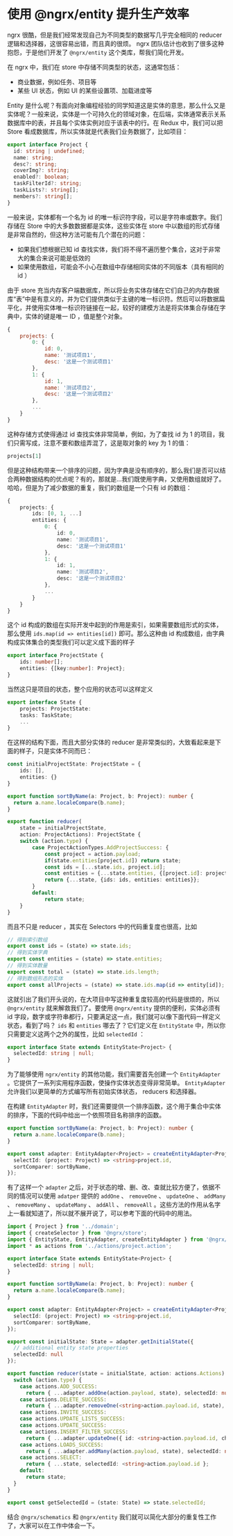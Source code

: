 # 使用 @ngrx/entity 提升生产效率

ngrx 很酷，但是我们经常发现自己为不同类型的数据写几乎完全相同的 reducer 逻辑和选择器，这很容易出错，而且真的很烦。 ngrx 团队估计也收到了很多这种抱怨，于是他们开发了 `@ngrx/entity` 这个类库，帮我们简化开发。

在 ngrx 中，我们在 store 中存储不同类型的状态，这通常包括：

* 商业数据，例如任务、项目等
* 某些 UI 状态，例如 UI 的某些设置项、加载进度等

Entity 是什么呢？有面向对象编程经验的同学知道这是实体的意思，那么什么又是实体呢？一般来说，实体是一个可持久化的领域对象，在后端，实体通常表示关系数据库中的表，并且每个实体实例对应于该表中的行。在 Redux 中，我们可以把 Store 看成数据库，所以实体就是代表我们业务数据了，比如项目：

```ts
export interface Project {
  id: string | undefined;
  name: string;
  desc?: string;
  coverImg?: string;
  enabled?: boolean;
  taskFilterId?: string;
  taskLists?: string[];
  members?: string[];
}
```

一般来说，实体都有一个名为 id 的唯一标识符字段，可以是字符串或数字。我们存储在 Store 中的大多数数据都是实体，这些实体在 store 中以数组的形式存储是非常自然的，但这种方法可能有几个潜在的问题：

* 如果我们想根据已知 id 查找实体，我们将不得不遍历整个集合，这对于非常大的集合来说可能是低效的
* 如果使用数组，可能会不小心在数组中存储相同实体的不同版本（具有相同的 id ）

由于 store 充当内存客户端数据库，所以将业务实体存储在它们自己的内存数据库“表”中是有意义的，并为它们提供类似于主键的唯一标识符。然后可以将数据扁平化，并使用实体唯一标识符链接在一起，较好的建模方法是将实体集合存储在字典中，实体的键是唯一 ID ，值是整个对象。

```js
{
    projects: {
        0: {
            id: 0,
            name: '测试项目1',
            desc: '这是一个测试项目1'
        },
        1: {
            id: 1,
            name: '测试项目2',
            desc: '这是一个测试项目2'
        },
        ...
    }
}
```

这种存储方式使得通过 id 查找实体非常简单，例如，为了查找 id 为 1 的项目，我们只需写成，注意不要和数组弄混了，这是取对象的 key 为 1 的值：

```ts
projects[1]
```

但是这种结构带来一个排序的问题，因为字典是没有顺序的，那么我们是否可以结合两种数据结构的优点呢？有的，那就是...我们既使用字典，又使用数组就好了。哈哈，但是为了减少数据的重复，我们的数组是一个只有 id 的数组：

```ts
{
    projects: {
        ids: [0, 1, ...]
        entities: {
            0: {
                id: 0,
                name: '测试项目1',
                desc: '这是一个测试项目1'
            },
            1: {
                id: 1,
                name: '测试项目2',
                desc: '这是一个测试项目2'
            },
            ...
        }
    }
}
```

这个 id 构成的数组在实际开发中起到的作用是索引，如果需要数组形式的实体，那么使用 `ids.map(id => entities[id])` 即可。那么这种由 id 构成数组，由字典构成实体集合的类型我们可以定义成下面的样子

```ts
export interface ProjectState {
    ids: number[];
    entities: {[key:number]: Project};
}

```

当然这只是项目的状态，整个应用的状态可以这样定义

```ts
export interface State {
    projects: ProjectState:
    tasks: TaskState;
    ...
}
```

在这样的结构下面，而且大部分实体的 reducer 是非常类似的，大致看起来是下面的样子，只是实体不同而已：

```ts
const initialProjectState: ProjectState = {
    ids: [],
    entities: {}
}

export function sortByName(a: Project, b: Project): number {
  return a.name.localeCompare(b.name);
}

export function reducer(
    state = initialProjectState,
    action: ProjectActions): ProjectState {
    switch (action.type) {
        case ProjectActionTypes.AddProjectSuccess: {
            const project = action.payload;
            if(state.entities[project.id]) return state;
            const ids = [...state.ids, project.id];
            const entities = {...state.entities, {[project.id]: project}};
            return {...state, {ids: ids, entities: entities}};
        }
        default:
            return state;
    }
}
```

而且不只是 reducer ，其实在 Selectors 中的代码重复度也很高，比如

```ts
// 得到索引数组
export const ids = (state) => state.ids;
// 得到实体字典
export const entities = (state) => state.entities;
// 得到实体数量
export const total = (state) => state.ids.length;
// 得到数组形态的实体
export const allProjects = (state) => state.ids.map(id => entity[id]);
```

这就引出了我们开头说的，在大项目中写这种重复度较高的代码是很烦的，所以 `@ngrx/entity` 就来解救我们了。要使用 `@ngrx/entity` 提供的便利，实体必须有 id 字段，数字或字符串都行，只要满足这一点，我们就可以像下面代码一样定义状态，看到了吗？ `ids` 和 `entities` 哪去了？它们定义在 `EntityState` 中，所以你只需要定义这两个之外的属性，比如 `selectedId` ：

```ts
export interface State extends EntityState<Project> {
  selectedId: string | null;
}
```

为了能够使用 `ngrx/entity` 的其他功能，我们需要首先创建一个 `EntityAdapter` 。它提供了一系列实用程序函数，使操作实体状态变得非常简单。 `EntityAdapter` 允许我们以更简单的方式编写所有初始实体状态， reducers 和选择器。

在构建 `EntityAdapter` 时，我们还需要提供一个排序函数，这个用于集合中实体的排序，下面的代码中给出一个依照项目名称排序的函数。

```ts
export function sortByName(a: Project, b: Project): number {
  return a.name.localeCompare(b.name);
}

export const adapter: EntityAdapter<Project> = createEntityAdapter<Project>({
  selectId: (project: Project) => <string>project.id,
  sortComparer: sortByName,
});
```

有了这样一个 `adapter` 之后，对于状态的增、删、改、查就比较方便了，依据不同的情况可以使用 `adatper` 提供的 `addOne` 、 `removeOne` 、 `updateOne` 、 `addMany` 、 `removeMany` 、 `updateMany` 、 `addAll` 、 `removeAll` 。这些方法的作用从名字上一看就知道了，所以就不展开说了，可以参考下面的代码中的用法。

```ts
import { Project } from '../domain';
import { createSelector } from '@ngrx/store';
import { EntityState, EntityAdapter, createEntityAdapter } from '@ngrx/entity';
import * as actions from '../actions/project.action';

export interface State extends EntityState<Project> {
  selectedId: string | null;
}

export function sortByName(a: Project, b: Project): number {
  return a.name.localeCompare(b.name);
}

export const adapter: EntityAdapter<Project> = createEntityAdapter<Project>({
  selectId: (project: Project) => <string>project.id,
  sortComparer: sortByName,
});

export const initialState: State = adapter.getInitialState({
  // additional entity state properties
  selectedId: null
});

export function reducer(state = initialState, action: actions.Actions): State {
  switch (action.type) {
    case actions.ADD_SUCCESS:
      return { ...adapter.addOne(action.payload, state), selectedId: null };
    case actions.DELETE_SUCCESS:
      return { ...adapter.removeOne(<string>action.payload.id, state), selectedId: null };
    case actions.INVITE_SUCCESS:
    case actions.UPDATE_LISTS_SUCCESS:
    case actions.UPDATE_SUCCESS:
    case actions.INSERT_FILTER_SUCCESS:
      return { ...adapter.updateOne({ id: <string>action.payload.id, changes: action.payload }, state), selectedId: null };
    case actions.LOADS_SUCCESS:
      return { ...adapter.addMany(action.payload, state), selectedId: null };
    case actions.SELECT:
      return { ...state, selectedId: <string>action.payload.id };
    default:
      return state;
  }
}

export const getSelectedId = (state: State) => state.selectedId;

```

结合 `@ngrx/schematics` 和 `@ngrx/entity` 我们就可以简化大部分的重复性工作了，大家可以在工作中体会一下。
